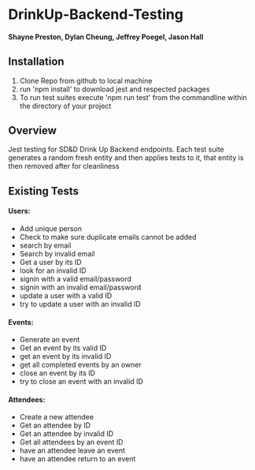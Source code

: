 # DrinkUp-Backend-Testing
#### Shayne Preston, Dylan Cheung, Jeffrey Poegel, Jason Hall

## Installation

1. Clone Repo from github to local machine
2. run 'npm install' to download jest and respected packages
3. To run test suites execute 'npm run test' from the commandline within the directory of your project

## Overview

Jest testing for SD&D Drink Up Backend endpoints. Each test suite generates a random fresh entity and then applies tests to it, that entity is then removed after for cleanliness

## Existing Tests

#### Users:

+ Add unique person
+ Check to make sure duplicate emails cannot be added
+ search by email
+ Search by invalid email
+ Get a user by its ID
+ look for an invalid ID
+ signin with a valid email/password
+ signin with an invalid email/password
+ update a user with a valid ID
+ try to update a user with an invalid ID

#### Events:

+ Generate an event
+ Get an event by its valid ID
+ get an event by its invalid ID
+ get all completed events by an owner
+ close an event by its ID
+ try to close an event with an invalid ID

#### Attendees:

+ Create a new attendee
+ Get an attendee by ID
+ Get an attendee by invalid ID
+ Get all attendees by an event ID
+ have an attendee leave an event
+ have an attendee return to an event
